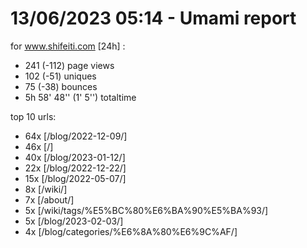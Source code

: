 # 13/06/2023 05:14 - Umami report
for www.shifeiti.com [24h] :

 - 241 (-112) page views
 - 102 (-51) uniques
 - 75 (-38) bounces
 - 5h 58' 48'' (1' 5'') totaltime


top 10 urls:
 - 64x [/blog/2022-12-09/]
 - 46x [/]
 - 40x [/blog/2023-01-12/]
 - 22x [/blog/2022-12-22/]
 - 15x [/blog/2022-05-07/]
 - 8x [/wiki/]
 - 7x [/about/]
 - 5x [/wiki/tags/%E5%BC%80%E6%BA%90%E5%BA%93/]
 - 5x [/blog/2023-02-03/]
 - 4x [/blog/categories/%E6%8A%80%E6%9C%AF/]


